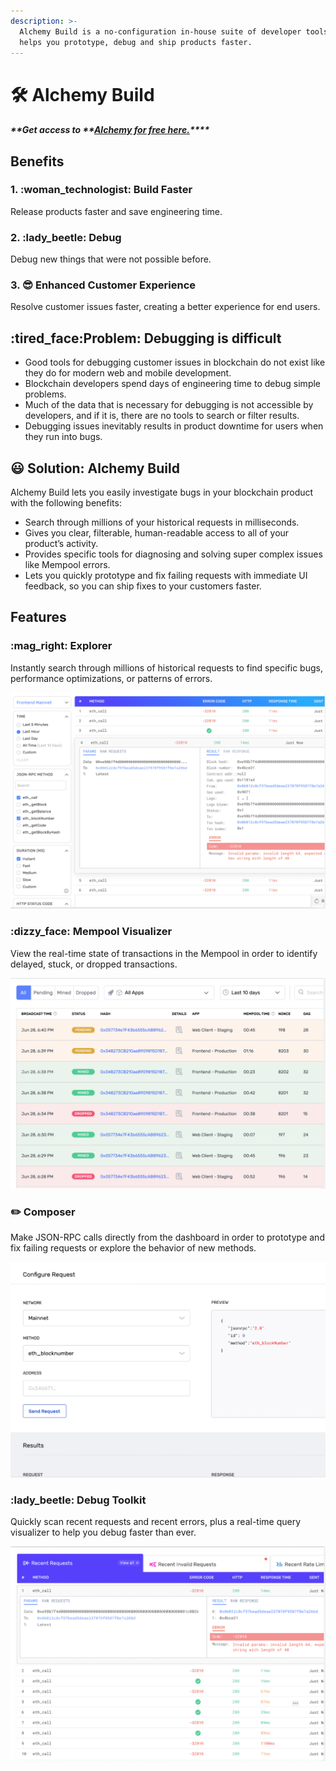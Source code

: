 ```yaml
---
description: >-
  Alchemy Build is a no-configuration in-house suite of developer tools that
  helps you prototype, debug and ship products faster.
---
```


# 🛠 Alchemy Build

#### _\*\*Get access to \*\*_[_**Alchemy for free here.**_](https://alchemy.com/?r=affiliate:e68b2f77-7fc7-4ef7-8e9c-cdfea869b9b5)_\*\*\*\*_

## Benefits

### 1. :woman\_technologist: Build Faster

Release products faster and save engineering time.

### 2. :lady\_beetle: Debug

Debug new things that were not possible before.

### 3. :sunglasses: Enhanced Customer Experience

Resolve customer issues faster, creating a better experience for end users.

## :tired\_face:Problem: Debugging is difficult

* Good tools for debugging customer issues in blockchain do not exist like they do for modern web and mobile development.
* Blockchain developers spend days of engineering time to debug simple problems.
* Much of the data that is necessary for debugging is not accessible by developers, and if it is, there are no tools to search or filter results.
* Debugging issues inevitably results in product downtime for users when they run into bugs.

## :smiley: Solution: Alchemy Build

Alchemy Build lets you easily investigate bugs in your blockchain product with the following benefits:

* Search through millions of your historical requests in milliseconds.
* Gives you clear, filterable, human-readable access to all of your product’s activity.
* Provides specific tools for diagnosing and solving super complex issues like Mempool errors.
* Lets you quickly prototype and fix failing requests with immediate UI feedback, so you can ship fixes to your customers faster.

## Features

### :mag\_right: Explorer

Instantly search through millions of historical requests to find specific bugs, performance optimizations, or patterns of errors.

![Explorer Feature](<../../.gitbook/assets/Screen Shot 2020-07-09 at 10.37.02 AM.png>)

### :dizzy\_face: Mempool Visualizer

View the real-time state of transactions in the Mempool in order to identify delayed, stuck, or dropped transactions.

![Mempool Visualizer Feature](<../../.gitbook/assets/Screen Shot 2020-07-09 at 10.38.46 AM.png>)

### :pencil2: Composer

Make JSON-RPC calls directly from the dashboard in order to prototype and fix failing requests or explore the behavior of new methods.

![Composer Feature](<../../.gitbook/assets/Screen Shot 2020-07-09 at 10.40.08 AM.png>)

### :lady\_beetle: Debug Toolkit

Quickly scan recent requests and recent errors, plus a real-time query visualizer to help you debug faster than ever.

![Debug Toolkit Feature](<../../.gitbook/assets/Screen Shot 2020-07-09 at 10.40.54 AM.png>)

###
